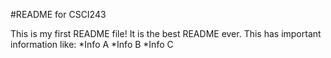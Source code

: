 #README for CSCI243

This is my first README file! It is the best README ever.
This has important information like:
*Info A
*Info B
*Info C

